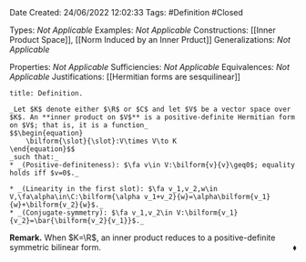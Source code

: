 <br />
<br />

Date Created: 24/06/2022 12:02:33
Tags: #Definition #Closed

Types: _Not Applicable_
Examples: _Not Applicable_
Constructions: [[Inner Product Space]], [[Norm Induced by an Inner Prduct]]
Generalizations: _Not Applicable_

Properties: _Not Applicable_
Sufficiencies: _Not Applicable_
Equivalences: _Not Applicable_
Justifications: [[Hermitian forms are sesquilinear]]

``` ad-Definition
title: Definition.

_Let $K$ denote either $\R$ or $C$ and let $V$ be a vector space over $K$. An **inner product on $V$** is a positive-definite Hermitian form on $V$; that is, it is a function_
$$\begin{equation}
    \bilform{\slot}{\slot}:V\times V\to K
\end{equation}$$
_such that:_
* _(Positive-definiteness): $\fa v\in V:\bilform{v}{v}\geq0$; equality holds iff $v=0$._

* _(Linearity in the first slot): $\fa v_1,v_2,w\in V,\fa\alpha\in\C:\bilform{\alpha v_1+v_2}{w}=\alpha\bilform{v_1}{w}+\bilform{v_2}{w}$._
* _(Conjugate-symmetry): $\fa v_1,v_2\in V:\bilform{v_1}{v_2}=\bar{\bilform{v_2}{v_1}}$._

```

**Remark.** When $K=\R$, an inner product reduces to a positive-definite symmetric bilinear form.<span style="float:right;">$\blacklozenge$</span>
